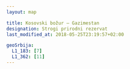 ```yaml
---
layout: map

title: Kosovski božur – Gazimestan
designation: Strogi prirodni rezervat
last_modified_at: 2018-05-25T23:19:57+02:00

geoSrbija:
  L1_183: [7]
  L1_362: [11]
---
```

